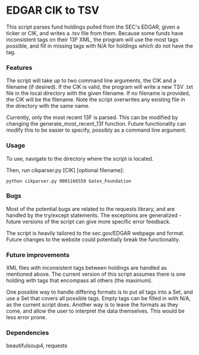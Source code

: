 # EDGAR CIK to TSV

This script parses fund holdings pulled from the SEC's EDGAR, given a ticker or CIK, and writes a .tsv file from them. Because some funds have inconsistent tags on their 13F XML, the program will use the most tags possible, and fill in missing tags with N/A for holdings which do not have the tag.

### Features

The script will take up to two command line arguments, the CIK and a filename (if desired). If the CIK is valid, the program will write a new TSV .txt file in the local directory with the given filename. If no filename is provided, the CIK will be the filename. Note the script overwrites any existing file in the directory with the same name.

Currently, only the most recent 13F is parsed. This can be modified by changing the generate_most_recent_13f function. Future functionality can modify this to be easier to specify, possibly as a command line argument.

### Usage

To use, navigate to the directory where the script is located.

Then, run cikparser.py [CIK] [optional filename]:

```
python cikparser.py 0001166559 Gates_Foundation
```

### Bugs

Most of the potential bugs are related to the requests library, and are handled by the try/except statements. The exceptions are generalized - future versions of the script can give more specific error feedback.

The script is heavily tailored to the sec.gov/EDGAR webpage and format. Future changes to the website could potentially break the functionality.

### Future improvements

XML files with inconsistent tags between holdings are handled as mentioned above. The current version of this script assumes there is one holding with tags that encompass all others (the maximum).

One possible way to handle differing formats is to put all tags into a Set, and use a Set that covers all possible tags. Empty tags can be filled in with N/A, as the current script does. Another way is to leave the formats as they come, and allow the user to interpret the data themselves. This would be less error prone.

### Dependencies

beautifulsoup4, requests
